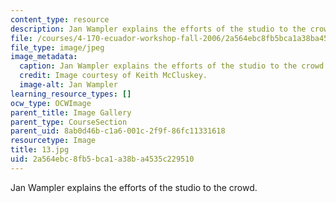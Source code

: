 ```yaml
---
content_type: resource
description: Jan Wampler explains the efforts of the studio to the crowd.
file: /courses/4-170-ecuador-workshop-fall-2006/2a564ebc8fb5bca1a38ba4535c229510_13.jpg
file_type: image/jpeg
image_metadata:
  caption: Jan Wampler explains the efforts of the studio to the crowd.
  credit: Image courtesy of Keith McCluskey.
  image-alt: Jan Wampler
learning_resource_types: []
ocw_type: OCWImage
parent_title: Image Gallery
parent_type: CourseSection
parent_uid: 8ab0d46b-c1a6-001c-2f9f-86fc11331618
resourcetype: Image
title: 13.jpg
uid: 2a564ebc-8fb5-bca1-a38b-a4535c229510
---
```

Jan Wampler explains the efforts of the studio to the crowd.

